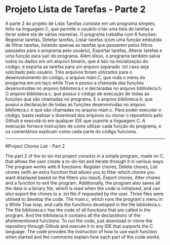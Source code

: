 # Projeto Lista de Tarefas - Parte 2
A parte 2 do projeto de Lista Tarefas consiste em um programa simples, feito na linguagem C, que permite o usuário criar uma lista de tarefas e iterar sobre ela de várias maneiras. O programa trabalha com 6 funções: Registrar tarefas, Deletar tarefas, Listar tarefas (com uma função embutida de filtrar tarefas, listando apenas as tarefas que passarem pelos filtros passados para o programa pelo usuário), Exportar tarefas, Alterar tarefas e uma função para sair do programa. Além disso, o programa também salva todos os dados em um arquivo binário, que é lido na inicialização do código, e exporta as tarefas para um arquivo separado .txt caso seja solicitado pelo usuário.
Três arquivos foram utilizados para o desenvolvimento do código, o arquivo main.C, que roda o menu do progarma em um laço while True e possui a chamada das funções desenvolvidas no arquivo biblioteca.c e declaradas no arquivo biblioteca.h. O arquivo biblioteca.c, que possui o código de execução de todas as funções que são chamadas no programa. E o arquivo biblioteca.h, que possui a declaração de todas as funções desenvolvidas no arquivo biblioteca.c e que são chamadas no arquivo main.c.
Para poder executar o código, basta realizar o download dos arquivos ou clonar o repositório pelo Github e executá-lo em qualquer IDE que suporte a linguagem C.
A execução fornece instruções de como utilizar cada função do programa, e os comentários explicam como cada parte do código funciona.

-----------------------------------------------------------------------------------------------------------------------------------------------------------------------
#Project Chores List - Part 2

The part 2 of the to-do-list project consists in a simple program, made on C, that allows the user create a to-do-list and iterate through it in various ways. The program works with 6 functions: Register chores, Delete chores, List chores (with an extra function that allows you to filter which chores you want displayed based on the filters you input), Export chores, Alter chores and a function to exit the program. Additionally, the program also saves all the data in a binary file, which is read when the code is initialised, and can also export the chores to a .txt file if requested by the user.
Three files were utilised to develop the code. The main.c, which runs the program's menu in a While True loop, and calls the functions developed in the file biblioteca.c. The file biblioteca.c has the code of all functions that are called in the program. And the biblioteca.h contains all the declarations of the aforementioned functions.
To run the code, just download or clone the repository through Github and execute it in any IDE that supports the C language. The code provides the instruction of how to use each function when started and the comments explain how each part of the code works.
